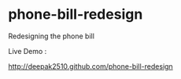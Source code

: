 phone-bill-redesign
===================

Redesigning the phone bill

Live Demo : 

http://deepak2510.github.com/phone-bill-redesign
